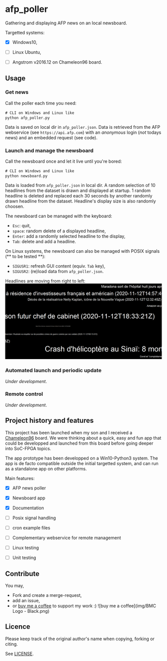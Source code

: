 # afp_poller

Gathering and displaying AFP news on an local newsboard.

Targetted systems:
* [X] Windows10,
* [ ] Linux Ubuntu,
* [ ] Angstrom v2016.12 on Chameleon96 board.


## Usage

### Get news

Call the poller each time you need:
```
# CLI on Windows and Linux like
python afp_poller.py
```

Data is saved on local dir in `afp_poller.json`.
Data is retrieved from the AFP webservice (see `https://api.afp.com`) with an *anonymous* login (*not* todays news) and an embedded request (see code). 

### Launch and manage the newsboard

Call the newsboard once and let it live until you're bored:
```
# CLI on Windows and Linux like
python newsboard.py
```

Data is loaded from `afp_poller.json` in local dir.
A random selection of 10 headlines from the dataset is drawn and displayed at startup.
1 random headline is deleted and replaced each 30 seconds by another randomly drawn headline from the dataset.
Headline's display size is also randomly choosen.

The newsboard can be managed with the keyboard:
* `Esc`: quit,
* `space`: random delete of a displayed headline,
* `Enter`: add a randomly selected headline to the display,
* `Tab`: delete and add a headline.

On Linux systems, the newsboard can also be managed with POSIX signals (** to be tested **):
* `SIGUSR1`: refresh GUI content (equiv. `Tab` key),
* `SIGUSR2`: (re)load data from `afp_poller.json`.

Headlines are moving from right to left:
![newsboard](img/newsboard_2020-11-14_17-14-00.png)

### Automated launch and periodic update
*Under development*.

### Remote control
*Under development*.

## Project history and features

This project has been launched when my son and I received a [Chameleon96](https://www.96boards.org/product/chameleon96/) board.
We were thinking about a quick, easy and fun app that could be developped and launched from this board before going deeper into SoC-FPGA topics.

The app prototype has been developped on a Win10-Python3 system.
The app is de facto compatible outside the initial targetted system, and can run as a standalone app on other platforms.

Main features:

* [X] AFP news poller
* [X] Newsboard app
* [X] Documentation
* [ ] Posix signal handling
* [ ] cron example files
* [ ] Complementary webservice for remote management
* [ ] Linux testing
* [ ] Unit testing


## Contribute

You may,
* Fork and create a merge-request,
* add an issue,
* or [buy me a coffee](https://www.buymeacoffee.com/genears) to support my work :) ![buy me a coffee](img/BMC Logo - Black.png)

## Licence

Please keep track of the original author's name when copying, forking or citing.

See [LICENSE](LICENSE).
